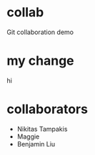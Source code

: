 # collab
Git collaboration demo

# my change
hi

# collaborators
* Nikitas Tampakis
* Maggie
* Benjamin Liu

